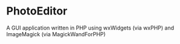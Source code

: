 # PhotoEditor
A GUI application written in PHP using wxWidgets (via wxPHP) and ImageMagick (via MagickWandForPHP)

